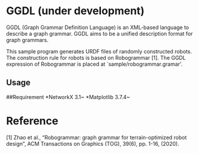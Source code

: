 # GGDL (under development)
GGDL (Graph Grammar Definition Language) is an XML-based language to describe a graph grammar.
GGDL aims to be a unified description format for graph grammars.

This sample program generates URDF files of randomly constructed robots.
The construction rule for robots is based on Robogrammar [1].
The GGDL expression of Robogrammar is placed at `sample/robogrammar.gramar’.
 
## Usage
##Requirement
*NetworkX 3.1~
*Matplotlib 3.7.4~

# Reference
[1] Zhao et al.,  “Robogrammar: graph grammar for terrain-optimized robot design”, ACM Transactions on Graphics (TOG), 39(6), pp. 1-16, (2020).


